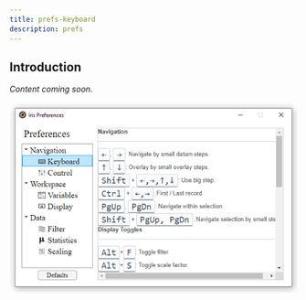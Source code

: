 ```yaml
---
title: prefs-keyboard
description: prefs
---
```


## Introduction
 *Content coming soon.*

![Keyboard](img\pref-keyboard.png)
